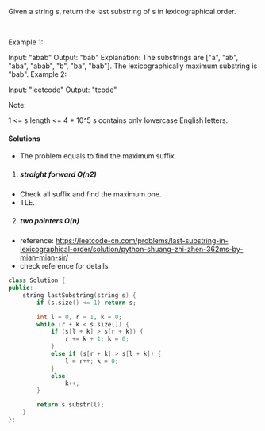 Given a string s, return the last substring of s in lexicographical order.

 

Example 1:

Input: "abab"
Output: "bab"
Explanation: The substrings are ["a", "ab", "aba", "abab", "b", "ba", "bab"]. The lexicographically maximum substring is "bab".
Example 2:

Input: "leetcode"
Output: "tcode"
 

Note:

1 <= s.length <= 4 * 10^5
s contains only lowercase English letters.

#### Solutions

- The problem equals to find the maximum suffix.

1. ##### straight forward O(n2)

- Check all suffix and find the maximum one.
- TLE.


2. ##### two pointers O(n)

- reference: https://leetcode-cn.com/problems/last-substring-in-lexicographical-order/solution/python-shuang-zhi-zhen-362ms-by-mian-mian-sir/
- check reference for details.

```cpp
class Solution {
public:
    string lastSubstring(string s) {
        if (s.size() <= 1) return s;

        int l = 0, r = 1, k = 0;
        while (r + k < s.size()) {
            if (s[l + k] > s[r + k]) {
                r += k + 1; k = 0;
            }
            else if (s[r + k] > s[l + k]) {
                l = r++; k = 0;
            }
            else
                k++;
        }

        return s.substr(l);
    }
};
```